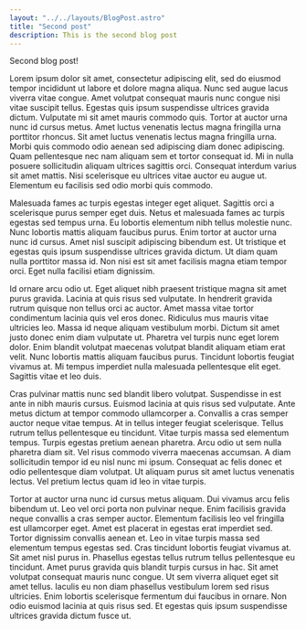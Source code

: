 ```yaml
---
layout: "../../layouts/BlogPost.astro"
title: "Second post"
description: This is the second blog post
---
```


Second blog post!

Lorem ipsum dolor sit amet, consectetur adipiscing elit, sed do eiusmod tempor incididunt ut labore et dolore magna aliqua. Nunc sed augue lacus viverra vitae congue. Amet volutpat consequat mauris nunc congue nisi vitae suscipit tellus. Egestas quis ipsum suspendisse ultrices gravida dictum. Vulputate mi sit amet mauris commodo quis. Tortor at auctor urna nunc id cursus metus. Amet luctus venenatis lectus magna fringilla urna porttitor rhoncus. Sit amet luctus venenatis lectus magna fringilla urna. Morbi quis commodo odio aenean sed adipiscing diam donec adipiscing. Quam pellentesque nec nam aliquam sem et tortor consequat id. Mi in nulla posuere sollicitudin aliquam ultrices sagittis orci. Consequat interdum varius sit amet mattis. Nisi scelerisque eu ultrices vitae auctor eu augue ut. Elementum eu facilisis sed odio morbi quis commodo.

Malesuada fames ac turpis egestas integer eget aliquet. Sagittis orci a scelerisque purus semper eget duis. Netus et malesuada fames ac turpis egestas sed tempus urna. Eu lobortis elementum nibh tellus molestie nunc. Nunc lobortis mattis aliquam faucibus purus. Enim tortor at auctor urna nunc id cursus. Amet nisl suscipit adipiscing bibendum est. Ut tristique et egestas quis ipsum suspendisse ultrices gravida dictum. Ut diam quam nulla porttitor massa id. Non nisi est sit amet facilisis magna etiam tempor orci. Eget nulla facilisi etiam dignissim.

Id ornare arcu odio ut. Eget aliquet nibh praesent tristique magna sit amet purus gravida. Lacinia at quis risus sed vulputate. In hendrerit gravida rutrum quisque non tellus orci ac auctor. Amet massa vitae tortor condimentum lacinia quis vel eros donec. Ridiculus mus mauris vitae ultricies leo. Massa id neque aliquam vestibulum morbi. Dictum sit amet justo donec enim diam vulputate ut. Pharetra vel turpis nunc eget lorem dolor. Enim blandit volutpat maecenas volutpat blandit aliquam etiam erat velit. Nunc lobortis mattis aliquam faucibus purus. Tincidunt lobortis feugiat vivamus at. Mi tempus imperdiet nulla malesuada pellentesque elit eget. Sagittis vitae et leo duis.

Cras pulvinar mattis nunc sed blandit libero volutpat. Suspendisse in est ante in nibh mauris cursus. Euismod lacinia at quis risus sed vulputate. Ante metus dictum at tempor commodo ullamcorper a. Convallis a cras semper auctor neque vitae tempus. At in tellus integer feugiat scelerisque. Tellus rutrum tellus pellentesque eu tincidunt. Vitae turpis massa sed elementum tempus. Turpis egestas pretium aenean pharetra. Arcu odio ut sem nulla pharetra diam sit. Vel risus commodo viverra maecenas accumsan. A diam sollicitudin tempor id eu nisl nunc mi ipsum. Consequat ac felis donec et odio pellentesque diam volutpat. Ut aliquam purus sit amet luctus venenatis lectus. Vel pretium lectus quam id leo in vitae turpis.

Tortor at auctor urna nunc id cursus metus aliquam. Dui vivamus arcu felis bibendum ut. Leo vel orci porta non pulvinar neque. Enim facilisis gravida neque convallis a cras semper auctor. Elementum facilisis leo vel fringilla est ullamcorper eget. Amet est placerat in egestas erat imperdiet sed. Tortor dignissim convallis aenean et. Leo in vitae turpis massa sed elementum tempus egestas sed. Cras tincidunt lobortis feugiat vivamus at. Sit amet nisl purus in. Phasellus egestas tellus rutrum tellus pellentesque eu tincidunt. Amet purus gravida quis blandit turpis cursus in hac. Sit amet volutpat consequat mauris nunc congue. Ut sem viverra aliquet eget sit amet tellus. Iaculis eu non diam phasellus vestibulum lorem sed risus ultricies. Enim lobortis scelerisque fermentum dui faucibus in ornare. Non odio euismod lacinia at quis risus sed. Et egestas quis ipsum suspendisse ultrices gravida dictum fusce ut.
